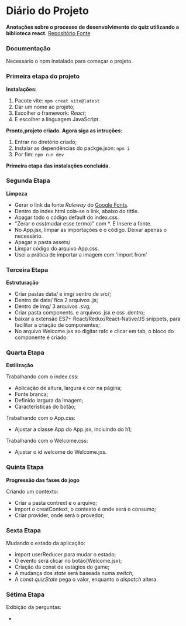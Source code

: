 # Diário do Projeto

**Anotações sobre o processo de desenvolvimento do quiz utilizando a biblioteca react.**
[Repositório Fonte](https://github.com/matheusbattisti/quiz_react)


### Documentação
Necessário o npm instalado para começar o projeto.

### Primeira etapa do projeto
**Instalações:**
1. Pacote vite: ``npm creat vite@latest`` 
2. Dar um nome ao projeto;
3. Escolher o framework: *React*;
4. E escolher a linguagem JavaScript.

**Pronto,projeto criado. Agora siga as intruções:**
1. Entrar no diretório criado;
2. Instalar as dependências do packge.json: ``npm i``
3. Por fim: ``npm run dev``

**Primeira etapa das instalações concluída.**

### Segunda Etapa
**Limpeza**

- Gerar o link da fonte *Raleway* do [Google Fonts](https://fonts.google.com/specimen/Raleway?query=rale).
- Dentro do index.html cola-se o link, abaixo do tittle.
- Apagar todo o código default do index.css.
- "Zerar o css(mudar esse termo)" com *. E Insere a fonte.
- No App.jsx, limpar as importações e o código. Deixar apenas o necessário.
- Apagar a pasta assets/
- Limpar código do arquivo App.css.
- Usei a prática de importar a imagem com 'import from'


### Terceira Etapa
**Estruturação**

- Criar pastas data/ e img/ sentro de src/;
- Dentro de data/ fica 2 arquivos .js;
- Dentro de img/ 3 arquivos .svg;
- Criar pasta components. e arquivos .jsx e css .dentro;
- baixar a extensão ES7+ React/Redux/React-Native/JS snippets, para facilitar a criação de componentes;
- No arquivo Welcome.jxs ao digitar rafc e clicar em tab, o bloco do componente é criado.

### Quarta Etapa
**Estilização**

Trabalhando com o index.css:
- Aplicação de altura, largura e cor na página;
- Fonte branca;
- Definido largura da imagem;
- Características do botão;

Trabalhando com o App.css:
- Ajustar a classe App do App.jsx, incluindo do h1;

Trabalhando com o Welcome.css:
- Ajustar o id welcome do Welcome.jxs.

### Quinta Etapa
**Progressão das fases do jogo**

Criando um contexto:
- Criar a pasta contrext e o arquivo;
- import o creatContext, o contexto é onde será o consumo;
- Criar provider, onde será o provedor;


### Sexta Etapa
Mudando o estado da aplicação:
- import userReducer para mudar o estado;
- O evento será clicar no botão(Welcome.jsx);
- Criação da const de estágios do game;
- A mudança dos *state* será baseada numa *switch*,
- A const *quizState* pega o valor, enquanto o *dispatch* altera.

### Sétima Etapa
Exibição da perguntas:

- 



